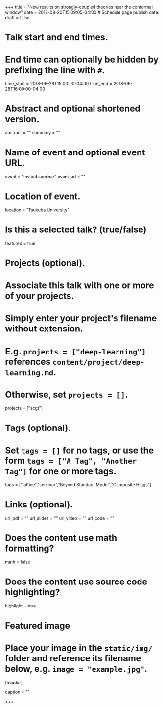 +++
title = "New results on strongly-coupled theories near the conformal window"
date = 2018-08-20T15:09:05-04:00  # Schedule page publish date.
draft = false

# Talk start and end times.
#   End time can optionally be hidden by prefixing the line with `#`.
time_start = 2018-06-28T15:00:00-04:00
time_end = 2018-06-28T16:00:00-04:00

# Abstract and optional shortened version.
abstract = ""
summary = ""

# Name of event and optional event URL.
event = "Invited seminar"
event_url = ""

# Location of event.
location = "Tsukuba University"

# Is this a selected talk? (true/false)
featured = true

# Projects (optional).
#   Associate this talk with one or more of your projects.
#   Simply enter your project's filename without extension.
#   E.g. `projects = ["deep-learning"]` references `content/project/deep-learning.md`.
#   Otherwise, set `projects = []`.
projects = ["scgt"]

# Tags (optional).
#   Set `tags = []` for no tags, or use the form `tags = ["A Tag", "Another Tag"]` for one or more tags.
tags = ["lattice","seminar","Beyond Standard Model","Composite Higgs"]

# Links (optional).
url_pdf = ""
url_slides = ""
url_video = ""
url_code = ""

# Does the content use math formatting?
math = false

# Does the content use source code highlighting?
highlight = true

# Featured image
# Place your image in the `static/img/` folder and reference its filename below, e.g. `image = "example.jpg"`.
[header]

caption = ""

+++
